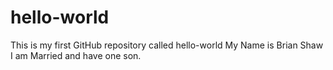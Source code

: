 # hello-world
This is my first GitHub repository called hello-world
My Name is Brian Shaw I am Married and have one son.
